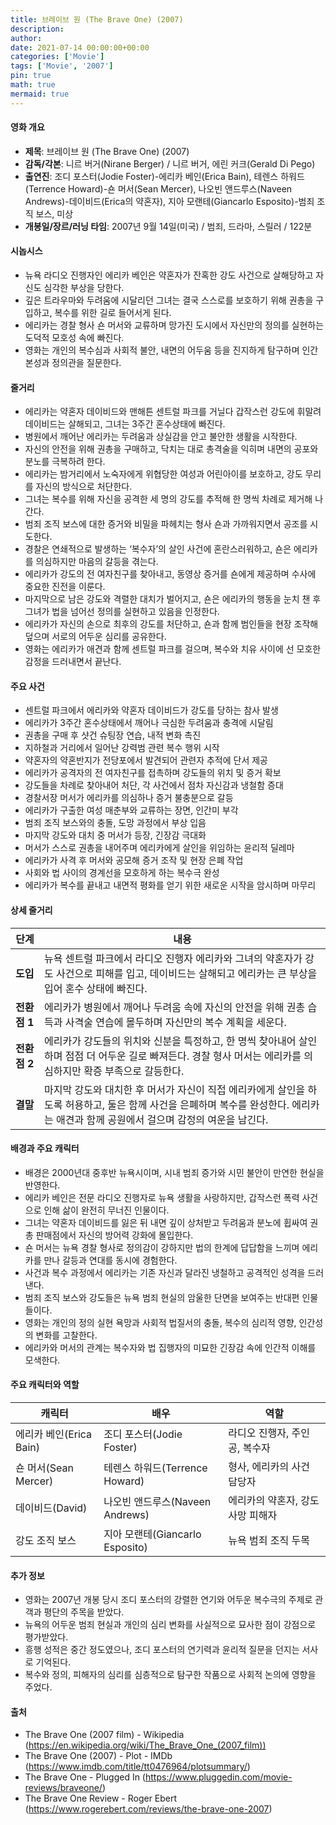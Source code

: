 ```yaml
---
title: 브레이브 원 (The Brave One) (2007)
description: 
author: 
date: 2021-07-14 00:00:00+00:00
categories: ['Movie']
tags: ['Movie', '2007']
pin: true
math: true
mermaid: true
---
```

#### 영화 개요

- **제목**: 브레이브 원 (The Brave One) (2007)  
- **감독/각본**: 니르 버거(Nirane Berger) / 니르 버거, 에린 커크(Gerald Di Pego)  
- **출연진**: 조디 포스터(Jodie Foster)-에리카 베인(Erica Bain), 테렌스 하워드(Terrence Howard)-숀 머서(Sean Mercer), 나오빈 앤드루스(Naveen Andrews)-데이비드(Erica의 약혼자), 지아 모랜테(Giancarlo Esposito)-범죄 조직 보스, 미상  
- **개봉일/장르/러닝 타임**: 2007년 9월 14일(미국) / 범죄, 드라마, 스릴러 / 122분  

#### 시놉시스

- 뉴욕 라디오 진행자인 에리카 베인은 약혼자가 잔혹한 강도 사건으로 살해당하고 자신도 심각한 부상을 당한다.  
- 깊은 트라우마와 두려움에 시달리던 그녀는 결국 스스로를 보호하기 위해 권총을 구입하고, 복수를 위한 길로 들어서게 된다.  
- 에리카는 경찰 형사 숀 머서와 교류하며 망가진 도시에서 자신만의 정의를 실현하는 도덕적 모호성 속에 빠진다.  
- 영화는 개인의 복수심과 사회적 불안, 내면의 어두움 등을 진지하게 탐구하며 인간 본성과 정의관을 질문한다.  

#### 줄거리

- 에리카는 약혼자 데이비드와 맨해튼 센트럴 파크를 거닐다 갑작스런 강도에 휘말려 데이비드는 살해되고, 그녀는 3주간 혼수상태에 빠진다.  
- 병원에서 깨어난 에리카는 두려움과 상실감을 안고 불안한 생활을 시작한다.  
- 자신의 안전을 위해 권총을 구매하고, 닥치는 대로 총격술을 익히며 내면의 공포와 분노를 극복하려 한다.  
- 에리카는 밤거리에서 노숙자에게 위협당한 여성과 어린아이를 보호하고, 강도 무리를 자신의 방식으로 처단한다.  
- 그녀는 복수를 위해 자신을 공격한 세 명의 강도를 추적해 한 명씩 차례로 제거해 나간다.  
- 범죄 조직 보스에 대한 증거와 비밀을 파헤치는 형사 숀과 가까워지면서 공조를 시도한다.  
- 경찰은 연쇄적으로 발생하는 ‘복수자’의 살인 사건에 혼란스러워하고, 숀은 에리카를 의심하지만 마음의 갈등을 겪는다.  
- 에리카가 강도의 전 여자친구를 찾아내고, 동영상 증거를 숀에게 제공하며 수사에 중요한 진전을 이룬다.  
- 마지막으로 남은 강도와 격렬한 대치가 벌어지고, 숀은 에리카의 행동을 눈치 챈 후 그녀가 법을 넘어선 정의를 실현하고 있음을 인정한다.  
- 에리카가 자신의 손으로 최후의 강도를 처단하고, 숀과 함께 범인들을 현장 조작해 덮으며 서로의 어두운 심리를 공유한다.  
- 영화는 에리카가 애견과 함께 센트럴 파크를 걸으며, 복수와 치유 사이에 선 모호한 감정을 드러내면서 끝난다.  

#### 주요 사건

- 센트럴 파크에서 에리카와 약혼자 데이비드가 강도를 당하는 참사 발생  
- 에리카가 3주간 혼수상태에서 깨어나 극심한 두려움과 충격에 시달림  
- 권총을 구매 후 샷건 슈팅장 연습, 내적 변화 촉진  
- 지하철과 거리에서 일어난 강력범 관련 복수 행위 시작  
- 약혼자의 약혼반지가 전당포에서 발견되어 관련자 추적에 단서 제공  
- 에리카가 공격자의 전 여자친구를 접촉하며 강도들의 위치 및 증거 확보  
- 강도들을 차례로 찾아내어 처단, 각 사건에서 점차 자신감과 냉철함 증대  
- 경찰서장 머서가 에리카를 의심하나 증거 불충분으로 갈등  
- 에리카가 구출한 여성 매춘부와 교류하는 장면, 인간미 부각  
- 범죄 조직 보스와의 충돌, 도망 과정에서 부상 입음  
- 마지막 강도와 대치 중 머서가 등장, 긴장감 극대화  
- 머서가 스스로 권총을 내어주며 에리카에게 살인을 위임하는 윤리적 딜레마  
- 에리카가 사격 후 머서와 공모해 증거 조작 및 현장 은폐 작업  
- 사회와 법 사이의 경계선을 모호하게 하는 복수극 완성  
- 에리카가 복수를 끝내고 내면적 평화를 얻기 위한 새로운 시작을 암시하며 마무리  

#### 상세 줄거리

| **단계** | **내용** |
|----------|----------|
| **도입** | 뉴욕 센트럴 파크에서 라디오 진행자 에리카와 그녀의 약혼자가 강도 사건으로 피해를 입고, 데이비드는 살해되고 에리카는 큰 부상을 입어 혼수 상태에 빠진다. |
| **전환점 1** | 에리카가 병원에서 깨어나 두려움 속에 자신의 안전을 위해 권총 습득과 사격술 연습에 몰두하며 자신만의 복수 계획을 세운다. |
| **전환점 2** | 에리카가 강도들의 위치와 신분을 특정하고, 한 명씩 찾아내어 살인하며 점점 더 어두운 길로 빠져든다. 경찰 형사 머서는 에리카를 의심하지만 확증 부족으로 갈등한다. |
| **결말** | 마지막 강도와 대치한 후 머서가 자신이 직접 에리카에게 살인을 하도록 허용하고, 둘은 함께 사건을 은폐하며 복수를 완성한다. 에리카는 애견과 함께 공원에서 걸으며 감정의 여운을 남긴다. |

#### 배경과 주요 캐릭터

- 배경은 2000년대 중후반 뉴욕시이며, 시내 범죄 증가와 시민 불안이 만연한 현실을 반영한다.  
- 에리카 베인은 전문 라디오 진행자로 뉴욕 생활을 사랑하지만, 갑작스런 폭력 사건으로 인해 삶이 완전히 무너진 인물이다.  
- 그녀는 약혼자 데이비드를 잃은 뒤 내면 깊이 상처받고 두려움과 분노에 휩싸여 권총 판매점에서 자신의 방어력 강화에 몰입한다.  
- 숀 머서는 뉴욕 경찰 형사로 정의감이 강하지만 법의 한계에 답답함을 느끼며 에리카를 만나 갈등과 연대를 동시에 경험한다.  
- 사건과 복수 과정에서 에리카는 기존 자신과 달라진 냉철하고 공격적인 성격을 드러낸다.  
- 범죄 조직 보스와 강도들은 뉴욕 범죄 현실의 암울한 단면을 보여주는 반대편 인물들이다.  
- 영화는 개인의 정의 실현 욕망과 사회적 법질서의 충돌, 복수의 심리적 영향, 인간성의 변화를 고찰한다.  
- 에리카와 머서의 관계는 복수자와 법 집행자의 미묘한 긴장감 속에 인간적 이해를 모색한다.  

#### 주요 캐릭터와 역할

| **캐릭터**   | **배우**           | **역할**                      |
|--------------|--------------------|-------------------------------|
| 에리카 베인(Erica Bain) | 조디 포스터(Jodie Foster) | 라디오 진행자, 주인공, 복수자          |
| 숀 머서(Sean Mercer)     | 테렌스 하워드(Terrence Howard) | 형사, 에리카의 사건 담당자             |
| 데이비드(David)          | 나오빈 앤드루스(Naveen Andrews) | 에리카의 약혼자, 강도 사망 피해자      |
| 강도 조직 보스           | 지아 모랜테(Giancarlo Esposito) | 뉴욕 범죄 조직 두목                   |

#### 추가 정보

- 영화는 2007년 개봉 당시 조디 포스터의 강렬한 연기와 어두운 복수극의 주제로 관객과 평단의 주목을 받았다.  
- 뉴욕의 어두운 범죄 현실과 개인의 심리 변화를 사실적으로 묘사한 점이 강점으로 평가받았다.  
- 흥행 성적은 중간 정도였으나, 조디 포스터의 연기력과 윤리적 질문을 던지는 서사로 기억된다.  
- 복수와 정의, 피해자의 심리를 심층적으로 탐구한 작품으로 사회적 논의에 영향을 주었다.  

#### 출처

- The Brave One (2007 film) - Wikipedia (https://en.wikipedia.org/wiki/The_Brave_One_(2007_film))  
- The Brave One (2007) - Plot - IMDb (https://www.imdb.com/title/tt0476964/plotsummary/)  
- The Brave One - Plugged In (https://www.pluggedin.com/movie-reviews/braveone/)  
- The Brave One Review - Roger Ebert (https://www.rogerebert.com/reviews/the-brave-one-2007)
